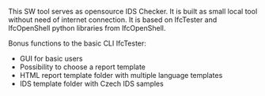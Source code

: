 This SW tool serves as opensource IDS Checker. It is built as small local tool without need of internet connection. It is based on IfcTester and IfcOpenShell python libraries from IfcOpenShell.

Bonus functions to the basic CLI IfcTester:
- GUI for basic users
- Possibility to choose a report template
- HTML report template folder with multiple language templates
- IDS template folder with Czech IDS samples
